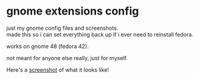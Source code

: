 # gnome extensions config

just my gnome config files and screenshots.  
made this so i can set everything back up if i ever need to reinstall fedora.

works on gnome 48 (fedora 42).

not meant for anyone else really, just for myself.


Here's a [screenshot](https://raw.githubusercontent.com/GavinCoded/GavinCoded/refs/heads/main/desktop/2025-08-03_23-04.png) of what it looks like!
